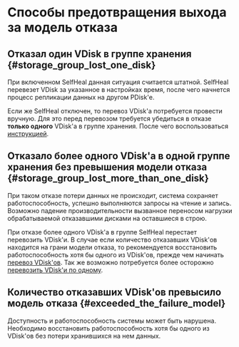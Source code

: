 # Способы предотвращения выхода за модель отказа

## Отказал один VDisk в группе хранения {#storage_group_lost_one_disk}

При включенном SelfHeal данная ситуация считается штатной. SelfHeal перевезет VDisk за указанное в настройках время, после чего начнется процесс репликации данных на другом PDisk'е.

Если же SelfHeal отключен, то перевоз VDisk'а потребуется провести вручную. Для это перед перевозом требуется убедиться в отказе **только одного** VDisk'а в группе хранения.
После чего воспользоваться [инструкцией](moving_vdisks.md#removal_from_a_broken_device).

## Отказало более одного VDisk'а в одной группе хранения без превышения модели отказа {#storage_group_lost_more_than_one_disk}

При таком отказе потери данных не происходит, система сохраняет работоспособность, успешно выполняются запросы на чтение и запись. Возможно падение производительности вызванное переносом нагрузки обрабатываемой отказавшими дисками на оставшиеся в строю.

При отказе более одного VDisk'а в группе SelfHeal перестает перевозить VDisk'и. В случае если количество отказавших VDisk'ов находится на грани модели отказа, то рекомендуется восстановить работоспособность хотя бы одного из VDisk'ов, прежде чем начинать [перевоз VDisk'ов](moving_vdisks.md#removal_from_a_broken_device). Так же возможно потребуется более осторожно [перевозить VDisk'и по одному](moving_vdisks.md#moving_vdisk).

## Количество отказавших VDisk'ов превысило модель отказа {#exceeded_the_failure_model}

Доступность и работоспособность системы может быть нарушена. Необходимо восстановить работоспособность хотя бы одного из VDisk'ов без потери хранившихся на нем данных.
